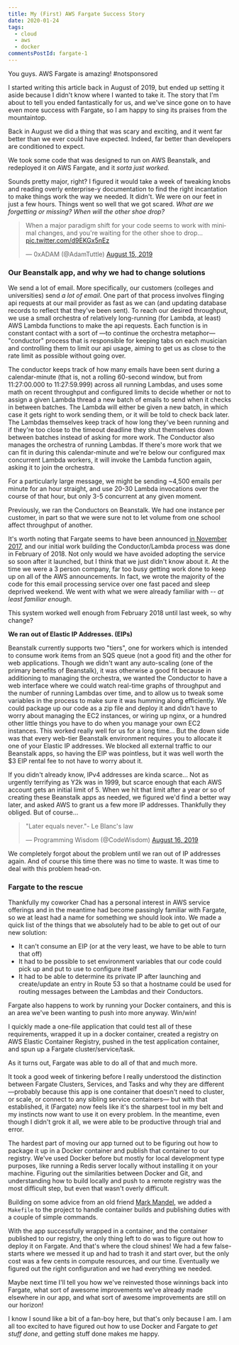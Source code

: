 ```yaml
---
title: My (First) AWS Fargate Success Story
date: 2020-01-24
tags:
  - cloud
  - aws
  - docker
commentsPostId: fargate-1
---
```


You guys. AWS Fargate is amazing! #notsponsored

I started writing this article back in August of 2019, but ended up setting it aside because I didn't know where I wanted to take it. The story that I'm about to tell you ended fantastically for us, and we've since gone on to have even more success with Fargate, so I am happy to sing its praises from the mountaintop.

Back in August we did a thing that was scary and exciting, and it went far better than we ever could have expected. Indeed, far better than developers are conditioned to expect.

We took some code that was designed to run on AWS Beanstalk, and redeployed it on AWS Fargate, and it _sorta just worked._

Sounds pretty major, right? I figured it would take a week of tweaking knobs and reading overly enterprise-y documentation to find the right incantation to make things work the way we needed. It didn't. We were on our feet in just a few hours. Things went so well that we got scared. _What are we forgetting or missing? When will the other shoe drop?_

<blockquote class="twitter-tweet"><p lang="en" dir="ltr">When a major paradigm shift for your code seems to work with minimal changes, and you&#39;re waiting for the other shoe to drop... <a href="https://t.co/d9EKGx5nEz">pic.twitter.com/d9EKGx5nEz</a></p>&mdash; 0xADAM (@AdamTuttle) <a href="https://twitter.com/AdamTuttle/status/1162118705909850112?ref_src=twsrc%5Etfw">August 15, 2019</a></blockquote> <script async src="https://platform.twitter.com/widgets.js" charset="utf-8"></script>

### Our Beanstalk app, and why we had to change solutions

We send a lot of email. More specifically, our customers (colleges and universities) send _a lot of email_. One part of that process involves flinging api requests at our mail provider as fast as we can (and updating database records to reflect that they've been sent). To reach our desired throughput, we use a small orchestra of relatively long-running (for Lambda, at least) AWS Lambda functions to make the api requests. Each function is in constant contact with a sort of &mdash;to continue the orchestra metaphor&mdash; "conductor" process that is responsible for keeping tabs on each musician and controlling them to limit our api usage, aiming to get us as close to the rate limit as possible without going over.

The conductor keeps track of how many emails have been sent during a calendar-minute (that is, not a rolling 60-second window, but from 11:27:00.000 to 11:27:59.999) across all running Lambdas, and uses some math on recent throughput and configured limits to decide whether or not to assign a given Lambda thread a new batch of emails to send when it checks in between batches. The Lambda will either be given a new batch, in which case it gets right to work sending them, or it will be told to check back later. The Lambdas themselves keep track of how long they've been running and if they're too close to the timeout deadline they shut themselves down between batches instead of asking for more work. The Conductor also manages the orchestra of running Lambdas. If there's more work that we can fit in during this calendar-minute and we're below our configured max concurrent Lambda workers, it will invoke the Lambda function again, asking it to join the orchestra.

For a particularly large message, we might be sending ~4,500 emails per minute for an hour straight, and use 20-30 Lambda invocations over the course of that hour, but only 3-5 concurrent at any given moment.

Previously, we ran the Conductors on Beanstalk. We had one instance per customer, in part so that we were sure not to let volume from one school affect throughput of another.

It's worth noting that Fargate seems to have been announced [in November 2017][fargate-announcement], and our initial work building the Conductor/Lambda process was done in February of 2018. Not only would we have avoided adopting the service so soon after it launched, but I think that we just didn't know about it. At the time we were a 3 person company, far too busy getting work done to keep up on all of the AWS announcements. In fact, we wrote the majority of the code for this email processing service over one fast paced and sleep deprived weekend. We went with what we were already familiar with -- _at least familiar enough_.

This system worked well enough from February 2018 until last week, so why change?

**We ran out of Elastic IP Addresses. (EIPs)**

Beanstalk currently supports two "tiers", one for workers which is intended to consume work items from an SQS queue (not a good fit) and the other for web applications. Though we didn't want any auto-scaling (one of the primary benefits of Beanstalk), it was otherwise a good fit because in additioning to managing the orchestra, we wanted the Conductor to have a web interface where we could watch real-time graphs of throughput and the number of running Lambdas over time, and to allow us to tweak some variables in the process to make sure it was humming along efficiently. We could package up our code as a zip file and deploy it and didn't have to worry about managing the EC2 instances, or wiring up nginx, or a hundred other little things you have to do when you manage your own EC2 instances. This worked really well for us for a long time... But the down side was that every web-tier Beanstalk environment requires you to allocate it one of your Elastic IP addresses. We blocked all external traffic to our Beanstalk apps, so having the EIP was pointless, but it was well worth the $3 EIP rental fee to not have to worry about it.

If you didn't already know, IPv4 addresses are kinda scarce... Not as urgently terrifying as Y2k was in 1999, but scarce enough that each AWS account gets an initial limit of 5. When we hit that limit after a year or so of creating these Beanstalk apps as needed, we figured we'd find a better way later, and asked AWS to grant us a few more IP addresses. Thankfully they obliged. But of course...

<blockquote class="twitter-tweet"><p lang="en" dir="ltr">&quot;Later equals never.&quot;- Le Blanc&#39;s law</p>&mdash; Programming Wisdom (@CodeWisdom) <a href="https://twitter.com/CodeWisdom/status/1162342494711033856?ref_src=twsrc%5Etfw">August 16, 2019</a></blockquote>

We completely forgot about the problem until we ran out of IP addresses again. And of course this time there was no time to waste. It was time to deal with this problem head-on.

### Fargate to the rescue

Thankfully my coworker Chad has a personal interest in AWS service offerings and in the meantime had become passingly familiar with Fargate, so we at least had a name for something we should look into. We made a quick list of the things that we absolutely had to be able to get out of our new solution:

- It can't consume an EIP (or at the very least, we have to be able to turn that off)
- It had to be possible to set environment variables that our code could pick up and put to use to configure itself
- It had to be able to determine its private IP after launching and create/update an entry in Route 53 so that a hostname could be used for routing messages between the Lambdas and their Conductors.

Fargate also happens to work by running your Docker containers, and this is an area we've been wanting to push into more anyway. Win/win!

I quickly made a one-file application that could test all of these requirements, wrapped it up in a docker container, created a registry on AWS Elastic Container Registry, pushed in the test application container, and spun up a Fargate cluster/service/task.

As it turns out, Fargate was able to do all of that and much more.

It took a good week of tinkering before I really understood the distinction between Fargate Clusters, Services, and Tasks and why they are different &mdash;probably because this app is one container that doesn't need to cluster, or scale, or connect to any sibling service containers&mdash; but with that established, it (Fargate) now feels like it's the sharpest tool in my belt and my instincts now want to use it on every problem. In the meantime, even though I didn't grok it all, we were able to be productive through trial and error.

The hardest part of moving our app turned out to be figuring out how to package it up in a Docker container and publish that container to our registry. We've used Docker before but mostly for local development type purposes, like running a Redis server locally without installing it on your machine. Figuring out the similarities between Docker and Git, and understanding how to build locally and push to a remote registry was the most difficult step, but even that wasn't overly difficult.

Building on some advice from an old friend [Mark Mandel](https://twitter.com/neurotic), we added a `Makefile` to the project to handle container builds and publishing duties with a couple of simple commands.

With the app successfully wrapped in a container, and the container published to our registry, the only thing left to do was to figure out how to deploy it on Fargate. And that's where the cloud shines! We had a few false-starts where we messed it up and had to trash it and start over, but the only cost was a few cents in compute resources, and our time. Eventually we figured out the right configuration and we had everything we needed.

Maybe next time I'll tell you how we've reinvested those winnings back into Fargate, what sort of awesome improvements we've already made elsewhere in our app, and what sort of awesome improvements are still on our horizon!

I know I sound like a bit of a fan-boy here, but that's only because I am. I am all too excited to have figured out how to use Docker and Fargate to _get stuff done_, and getting stuff done makes me happy.

[fargate-announcement]: https://aws.amazon.com/blogs/aws/aws-fargate/
